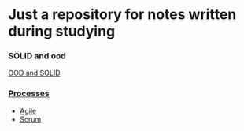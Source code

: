 # Just a repository for notes written during studying

### SOLID and ood
[OOD and SOLID](https://github.com/kostyaVyrodov/education/tree/master/solid)

### [Processes](https://github.com/kostyaVyrodov/education/tree/master/processes-and-estimation/)
- [Agile](https://github.com/kostyaVyrodov/education/tree/master/processes-and-estimation/processes/README.md#agile-principles)
- [Scrum](https://github.com/kostyaVyrodov/education/tree/master/processes-and-estimation/processes/README.md#scrum-is)